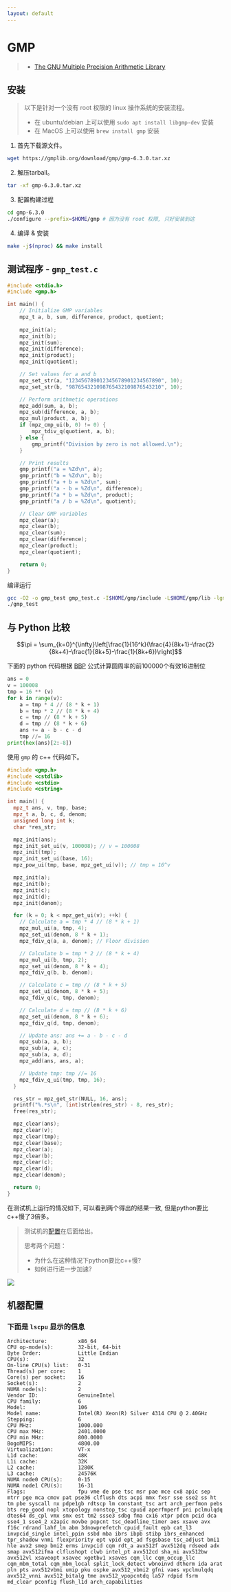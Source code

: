 ```yaml
---
layout: default
--- 
```


# GMP

> - [The GNU Multiple Precision Arithmetic Library](https://rocm.docs.amd.com/projects/HIP/en/latest/)

## 安装

> 以下是针对一个没有 root 权限的 linux 操作系统的安装流程。
> - 在 ubuntu/debian 上可以使用 `sudo apt install libgmp-dev` 安装
> - 在 MacOS 上可以使用 `brew install gmp` 安装
    
1. 首先下载源文件。
```sh
wget https://gmplib.org/download/gmp/gmp-6.3.0.tar.xz
```

2. 解压tarball。
```sh
tar -xf gmp-6.3.0.tar.xz
```

3. 配置构建过程
```sh
cd gmp-6.3.0
./configure --prefix=$HOME/gmp # 因为没有 root 权限, 只好安装到这
```

4. 编译 & 安装
```sh
make -j$(nproc) && make install
```

## 测试程序 - `gmp_test.c`

```c
#include <stdio.h>
#include <gmp.h>

int main() {
    // Initialize GMP variables
    mpz_t a, b, sum, difference, product, quotient;
    
    mpz_init(a);
    mpz_init(b);
    mpz_init(sum);
    mpz_init(difference);
    mpz_init(product);
    mpz_init(quotient);

    // Set values for a and b
    mpz_set_str(a, "123456789012345678901234567890", 10);
    mpz_set_str(b, "987654321098765432109876543210", 10);

    // Perform arithmetic operations
    mpz_add(sum, a, b);
    mpz_sub(difference, a, b);
    mpz_mul(product, a, b);
    if (mpz_cmp_ui(b, 0) != 0) {
        mpz_tdiv_q(quotient, a, b);
    } else {
        gmp_printf("Division by zero is not allowed.\n");
    }

    // Print results
    gmp_printf("a = %Zd\n", a);
    gmp_printf("b = %Zd\n", b);
    gmp_printf("a + b = %Zd\n", sum);
    gmp_printf("a - b = %Zd\n", difference);
    gmp_printf("a * b = %Zd\n", product);
    gmp_printf("a / b = %Zd\n", quotient);

    // Clear GMP variables
    mpz_clear(a);
    mpz_clear(b);
    mpz_clear(sum);
    mpz_clear(difference);
    mpz_clear(product);
    mpz_clear(quotient);

    return 0;
}
```

编译运行

```sh
gcc -O2 -o gmp_test gmp_test.c -I$HOME/gmp/include -L$HOME/gmp/lib -lgmp
./gmp_test
```

## 与 Python 比较

$$\pi = \sum_{k=0}^{\infty}\left[\frac{1}{16^k}(\frac{4}{8k+1}-\frac{2}{8k+4}-\frac{1}{8k+5}-\frac{1}{8k+6})\right]$$

下面的 python 代码根据 [BBP](https://en.wikipedia.org/wiki/Bailey%E2%80%93Borwein%E2%80%93Plouffe_formula) 公式计算圆周率的前100000个有效16进制位

```python
ans = 0
v = 100008
tmp = 16 ** (v)
for k in range(v):
    a = tmp * 4 // (8 * k + 1)
    b = tmp * 2 // (8 * k + 4)
    c = tmp // (8 * k + 5)
    d = tmp // (8 * k + 6)
    ans += a - b - c - d
    tmp //= 16
print(hex(ans)[2:-8])
```

使用 `gmp` 的 c++ 代码如下。

```cpp
#include <gmp.h>
#include <cstdlib>
#include <cstdio>
#include <cstring>

int main() {
  mpz_t ans, v, tmp, base;
  mpz_t a, b, c, d, denom;
  unsigned long int k;
  char *res_str;

  mpz_init(ans);
  mpz_init_set_ui(v, 100008); // v = 100008
  mpz_init(tmp);
  mpz_init_set_ui(base, 16);
  mpz_pow_ui(tmp, base, mpz_get_ui(v)); // tmp = 16^v

  mpz_init(a);
  mpz_init(b);
  mpz_init(c);
  mpz_init(d);
  mpz_init(denom);

  for (k = 0; k < mpz_get_ui(v); ++k) {
    // Calculate a = tmp * 4 // (8 * k + 1)
    mpz_mul_ui(a, tmp, 4);
    mpz_set_ui(denom, 8 * k + 1);
    mpz_fdiv_q(a, a, denom); // Floor division

    // Calculate b = tmp * 2 // (8 * k + 4)
    mpz_mul_ui(b, tmp, 2);
    mpz_set_ui(denom, 8 * k + 4);
    mpz_fdiv_q(b, b, denom);

    // Calculate c = tmp // (8 * k + 5)
    mpz_set_ui(denom, 8 * k + 5);
    mpz_fdiv_q(c, tmp, denom);

    // Calculate d = tmp // (8 * k + 6)
    mpz_set_ui(denom, 8 * k + 6);
    mpz_fdiv_q(d, tmp, denom);

    // Update ans: ans += a - b - c - d
    mpz_sub(a, a, b);
    mpz_sub(a, a, c);
    mpz_sub(a, a, d);
    mpz_add(ans, ans, a);

    // Update tmp: tmp //= 16
    mpz_fdiv_q_ui(tmp, tmp, 16);
  }

  res_str = mpz_get_str(NULL, 16, ans);
  printf("%.*s\n", (int)strlen(res_str) - 8, res_str);
  free(res_str);

  mpz_clear(ans);
  mpz_clear(v);
  mpz_clear(tmp);
  mpz_clear(base);
  mpz_clear(a);
  mpz_clear(b);
  mpz_clear(c);
  mpz_clear(d);
  mpz_clear(denom);

  return 0;
}
```

在测试机上运行的情况如下, 可以看到两个得出的结果一致, 但是python要比c++慢了3倍多。

> 测试机的[配置](#机器配置)在后面给出。
> 
> 思考两个问题：
> - 为什么在这种情况下python要比c++慢?
> - 如何进行进一步加速?

![](../assets/images/pi-1.png)

## 机器配置

### 下面是 `lscpu` 显示的信息

```
Architecture:          x86_64
CPU op-mode(s):        32-bit, 64-bit
Byte Order:            Little Endian
CPU(s):                32
On-line CPU(s) list:   0-31
Thread(s) per core:    1
Core(s) per socket:    16
Socket(s):             2
NUMA node(s):          2
Vendor ID:             GenuineIntel
CPU family:            6
Model:                 106
Model name:            Intel(R) Xeon(R) Silver 4314 CPU @ 2.40GHz
Stepping:              6
CPU MHz:               1000.000
CPU max MHz:           2401.0000
CPU min MHz:           800.0000
BogoMIPS:              4800.00
Virtualization:        VT-x
L1d cache:             48K
L1i cache:             32K
L2 cache:              1280K
L3 cache:              24576K
NUMA node0 CPU(s):     0-15
NUMA node1 CPU(s):     16-31
Flags:                 fpu vme de pse tsc msr pae mce cx8 apic sep mtrr pge mca cmov pat pse36 clflush dts acpi mmx fxsr sse sse2 ss ht tm pbe syscall nx pdpe1gb rdtscp lm constant_tsc art arch_perfmon pebs bts rep_good nopl xtopology nonstop_tsc cpuid aperfmperf pni pclmulqdq dtes64 ds_cpl vmx smx est tm2 ssse3 sdbg fma cx16 xtpr pdcm pcid dca sse4_1 sse4_2 x2apic movbe popcnt tsc_deadline_timer aes xsave avx f16c rdrand lahf_lm abm 3dnowprefetch cpuid_fault epb cat_l3 invpcid_single intel_ppin ssbd mba ibrs ibpb stibp ibrs_enhanced tpr_shadow vnmi flexpriority ept vpid ept_ad fsgsbase tsc_adjust bmi1 hle avx2 smep bmi2 erms invpcid cqm rdt_a avx512f avx512dq rdseed adx smap avx512ifma clflushopt clwb intel_pt avx512cd sha_ni avx512bw avx512vl xsaveopt xsavec xgetbv1 xsaves cqm_llc cqm_occup_llc cqm_mbm_total cqm_mbm_local split_lock_detect wbnoinvd dtherm ida arat pln pts avx512vbmi umip pku ospke avx512_vbmi2 gfni vaes vpclmulqdq avx512_vnni avx512_bitalg tme avx512_vpopcntdq la57 rdpid fsrm md_clear pconfig flush_l1d arch_capabilities
```

